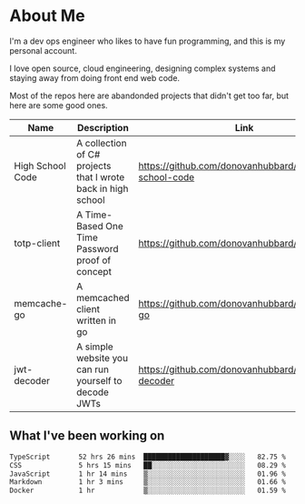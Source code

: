# About Me

I'm a dev ops engineer who likes to have fun programming, and this is my personal account.

I love open source, cloud engineering, designing complex systems and staying away from doing front end web code.

Most of the repos here are abandonded projects that didn't get too far, but here are some good ones.

| Name       | Description           | Link  |
| ------------- |-------------| -----|
| High School Code | A collection of C# projects that I wrote back in high school | https://github.com/donovanhubbard/high-school-code |
| totp-client | A Time-Based One Time Password proof of concept | https://github.com/donovanhubbard/totp-client |
| memcache-go | A memcached client written in go | https://github.com/donovanhubbard/memcache-go |
| jwt-decoder | A simple website you can run yourself to decode JWTs | https://github.com/donovanhubbard/jwt-decoder |


## What I've been working on

<!--START_SECTION:waka-->

```txt
TypeScript       52 hrs 26 mins  ████████████████████▓░░░░   82.75 %
CSS              5 hrs 15 mins   ██░░░░░░░░░░░░░░░░░░░░░░░   08.29 %
JavaScript       1 hr 14 mins    ▒░░░░░░░░░░░░░░░░░░░░░░░░   01.96 %
Markdown         1 hr 3 mins     ▒░░░░░░░░░░░░░░░░░░░░░░░░   01.66 %
Docker           1 hr            ▒░░░░░░░░░░░░░░░░░░░░░░░░   01.59 %
```

<!--END_SECTION:waka-->
